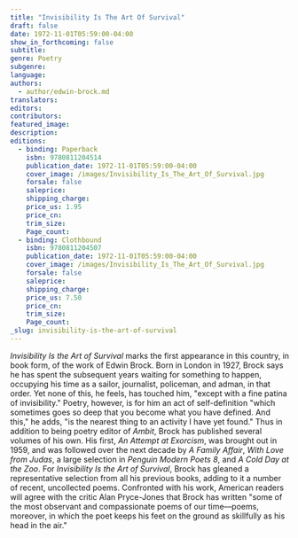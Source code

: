 ```yaml
---
title: "Invisibility Is The Art Of Survival"
draft: false
date: 1972-11-01T05:59:00-04:00
show_in_forthcoming: false
subtitle:
genre: Poetry
subgenre:
language:
authors:
  - author/edwin-brock.md
translators:
editors:
contributors:
featured_image:
description:
editions:
  - binding: Paperback
    isbn: 9780811204514
    publication_date: 1972-11-01T05:59:00-04:00
    cover_image: /images/Invisibility_Is_The_Art_Of_Survival.jpg
    forsale: false
    saleprice:
    shipping_charge:
    price_us: 1.95
    price_cn:
    trim_size:
    Page_count:
  - binding: Clothbound
    isbn: 9780811204507
    publication_date: 1972-11-01T05:59:00-04:00
    cover_image: /images/Invisibility_Is_The_Art_Of_Survival.jpg
    forsale: false
    saleprice:
    shipping_charge:
    price_us: 7.50
    price_cn:
    trim_size:
    Page_count:
_slug: invisibility-is-the-art-of-survival
---
```


_Invisibility Is the Art of Survival_ marks the first appearance in this country, in book form, of the work of Edwin Brock. Born in London in 1927, Brock says he has spent the subsequent years waiting for something to happen, occupying his time as a sailor, journalist, policeman, and adman, in that order. Yet none of this, he feels, has touched him, "except with a fine patina of invisibility." Poetry, however, is for him an act of self-definition "which sometimes goes so deep that you become what you have defined. And this," he adds, "is the nearest thing to an activity I have yet found." Thus in addition to being poetry editor of _Ambit_, Brock has published several volumes of his own. His first, _An Attempt at Exorcism_, was brought out in 1959, and was followed over the next decade by _A Family Affair_, _With Love from Judas_, a large selection in _Penguin Modern Poets 8_, and _A Cold Day at the Zoo_. For _Invisibility Is the Art of Survival_, Brock has gleaned a representative selection from all his previous books, adding to it a number of recent, uncollected poems. Confronted with his work, American readers will agree with the critic Alan Pryce-Jones that Brock has written "some of the most observant and compassionate poems of our time––poems, moreover, in which the poet keeps his feet on the ground as skillfully as his head in the air."

